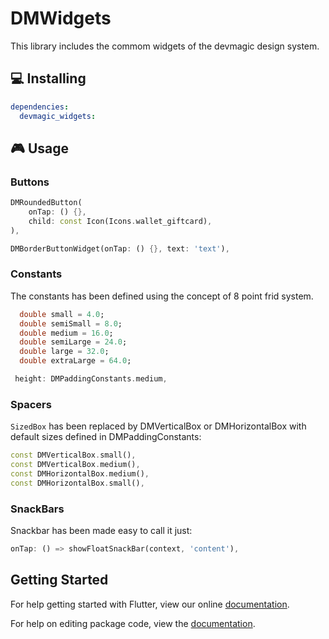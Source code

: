 # DMWidgets

This library includes the commom widgets of the devmagic design system.

## 💻 Installing

```yaml
dependencies:
  devmagic_widgets:
```

## 🎮 Usage

### Buttons

```dart
DMRoundedButton(
    onTap: () {},
    child: const Icon(Icons.wallet_giftcard),
),
```
```dart
DMBorderButtonWidget(onTap: () {}, text: 'text'),
```
### Constants

The constants has been defined using the concept of 8 point frid system.

```dart
  double small = 4.0;
  double semiSmall = 8.0;
  double medium = 16.0;
  double semiLarge = 24.0;
  double large = 32.0;
  double extraLarge = 64.0;
```

```dart
 height: DMPaddingConstants.medium,
```

### Spacers

`SizedBox` has been replaced by DMVerticalBox or DMHorizontalBox with default sizes defined in DMPaddingConstants:   


```dart
const DMVerticalBox.small(),
const DMVerticalBox.medium(),
const DMHorizontalBox.medium(),
const DMHorizontalBox.small(),
```

### SnackBars
Snackbar has been made easy to call it just:

```dart
onTap: () => showFloatSnackBar(context, 'content'),
```

## Getting Started

For help getting started with Flutter, view our online [documentation](https://flutter.dev/).

For help on editing package code, view the [documentation](https://flutter.dev/developing-packages/).